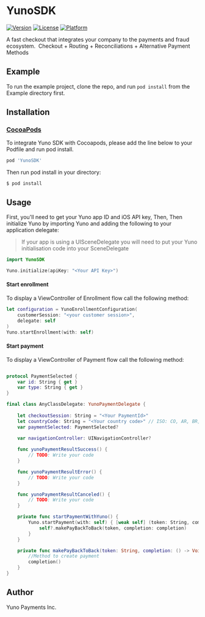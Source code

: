 # YunoSDK

[![Version](https://img.shields.io/cocoapods/v/YunoSDK.svg?style=flat)](https://cocoapods.org/pods/YunoSDK)
[![License](https://img.shields.io/cocoapods/l/YunoSDK.svg?style=flat)](https://cocoapods.org/pods/YunoSDK)
[![Platform](https://img.shields.io/cocoapods/p/YunoSDK.svg?style=flat)](https://cocoapods.org/pods/YunoSDK)

A fast checkout that integrates your company to the payments and fraud ecosystem.
‍
Checkout + Routing + Reconciliations + Alternative Payment Methods

## Example

To run the example project, clone the repo, and run `pod install` from the Example directory first.

## Installation

### [CocoaPods](https://guides.cocoapods.org/using/using-cocoapods.html)

To integrate Yuno SDK with Cocoapods, please add the line below to your Podfile and run pod install. 

```ruby
pod 'YunoSDK'
```

Then run pod install in your directory:

```shell
$ pod install
```

## Usage

First, you'll need to get your Yuno app ID and iOS API key, Then, Then initialize Yuno by importing Yuno and adding the following to your application delegate:

> If your app is using a UISceneDelegate you will need to put your Yuno initialisation code into your SceneDelegate

```swift
import YunoSDK

Yuno.initialize(apiKey: "<Your API Key>")
```

#### Start enrollment

To display a ViewController of Enrollment flow call the following method:

```swift
let configuration = YunoEnrollmentConfiguration(
    customerSession: "<your customer session>",
    delegate: self
)
Yuno.startEnrollment(with: self)
```
#### Start payment

To display a ViewController of Payment flow call the following method:

```swift

protocol PaymentSelected {
    var id: String { get }
    var type: String { get }
}

final class AnyClassDelegate: YunoPaymentDelegate {
    
    let checkoutSession: String = "<Your PaymentId>"
    let countryCode: String = "<Your country code>" // ISO: CO, AR, BR, etc.
    var paymentSelected: PaymentSelected?
    
    var navigationController: UINavigationController?

    func yunoPaymentResultSuccess() {
        // TODO: Write your code
    }

    func yunoPaymentResultError() {
        // TODO: Write your code
    }

    func yunoPaymentResultCanceled() {
        // TODO: Write your code
    }

    private func startPaymentWithYuno() {
        Yuno.startPayment(with: self) { [weak self] (token: String, completion: () -> Void) in
            self?.makePayBackToBack(token, completion: completion)
        }
    }

    private func makePayBackToBack(token: String, completion: () -> Void) {
        //Method to create payment
        completion()
    }
}
```

## Author

Yuno Payments Inc.
